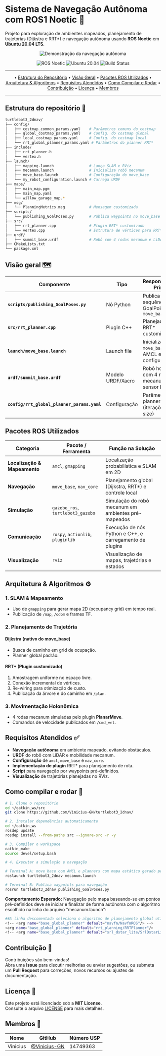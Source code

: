 <!-- ===================================================================== -->
<!--                       README – Navegação Autônoma ROS1 🤖               -->
<!-- ===================================================================== -->
# Sistema de Navegação Autônoma com ROS1 Noetic 🤖

Projeto para exploração de ambientes mapeados, planejamento de trajetórias (Dijkstra e RRT*) e navegação autônoma usando **ROS Noetic** em **Ubuntu 20.04 LTS**.

<p align="center">
  <img src="Images/navigation_demo.png" alt="Demonstração da navegação autônoma">
</p>

<div align="center">
  
![ROS Noetic](https://img.shields.io/badge/ROS-Noetic-blue.svg)
![Ubuntu 20.04](https://img.shields.io/badge/Ubuntu-20.04-orange.svg)
![Build Status](https://img.shields.io/badge/build-catkin--make-brightgreen)

</div>

---

<div align="center">
  
• [Estrutura do Repositório](#estrutura-do-repositório-📂)
• [Visão Geral](#visão-geral-🗺️)
• [Pacotes ROS Utilizados](#pacotes-ros-utilizados)
• [Arquitetura & Algoritmos](#arquitetura--algoritmos-⚙️)
• [Requisitos Atendidos](#requisitos-atendidos-✅)
• [Como Compilar e Rodar](#como-compilar-e-rodar-🚀)
• [Contribuição](#contribuição-🤝)
• [Licença](#licença-📄)
• [Membros](#membros-👥)
  
</div>

---

## Estrutura do repositório 📂

```bash
turtlebot3_2dnav/
├── config/                           
│   ├── costmap_common_params.yaml    # Parâmetros comuns do costmap
│   ├── global_costmap_params.yaml    # Config. do costmap global
│   ├── local_costmap_params.yaml     # Config. do costmap local
│   └── rrt_global_planner_params.yaml # Parâmetros do planner RRT*
├── include/                          
│   ├── rrt_planner.h                 
│   └── vertex.h                      
├── launch/                           
│   ├── mapping.launch                # Lança SLAM e RViz
│   ├── mecanum.launch                # Inicializa robô mecanum
│   ├── move_base.launch              # Configuração do move_base
│   └── my_robot_configuration.launch # Carrega URDF
├── maps/                             
│   ├── main_map.pgm                  
│   ├── main_map.yaml                 
│   └── willow_garage_map.*           
├── msg/                              
│   └── PlanningMetrics.msg           # Mensagem customizada
├── scripts/                          
│   └── publishing_GoalPoses.py       # Publica waypoints no move_base
├── src/                              
│   ├── rrt_planner.cpp               # Plugin RRT* customizado
│   └── vertex.cpp                    # Estrutura de vértices para RRT*
├── urdf/                             
│   ├── summit_base.urdf              # Robô com 4 rodas mecanum e LiDAR
├── CMakeLists.txt                    
└── package.xml                        
```

## Visão geral 🗺️

| Componente                             | Tipo               | Responsabilidade Principal                           | Tópicos / Ferramentas ROS          |
|----------------------------------------|--------------------|------------------------------------------------------|------------------------------------|
| **`scripts/publishing_GoalPoses.py`**  | Nó Python          | Publica uma sequência de GoalPoints no `move_base`   | `rospy`, `actionlib`, `move_base_msgs` |
| **`src/rrt_planner.cpp`**              | Plugin C++         | Planejador Global RRT* customizado                   | `nav_core`, `pluginlib`            |
| **`launch/move_base.launch`**          | Launch file        | Inicializa `move_base` com AMCL e planners configurados | `roslaunch`, `amcl`, `nav_core`    |
| **`urdf/summit_base.urdf`**               | Modelo URDF/Xacro  | Robô holonômico com 4 rodas mecanum e sensor LiDAR   | `robot_state_publisher`, `gazebo_ros` `plannar_move` |
| **`config/rrt_global_planner_params.yaml`** | Configuração       | Parâmetros do planner RRT* (iterações, step size)    | `rosparam`                         |

## Pacotes ROS Utilizados

| Categoria                    | Pacote / Ferramenta               | Função na Solução                                        |
|------------------------------|-----------------------------------|----------------------------------------------------------|
| **Localização & Mapeamento** | `amcl`, `gmapping`                | Localização probabilística e SLAM em 2D                  |
| **Navegação**                | `move_base`, `nav_core`           | Planejamento global (Dijkstra, RRT*) e controle local    |
| **Simulação**                | `gazebo_ros`, `turtlebot3_gazebo` | Simulação do robô mecanum em ambientes pré-mapeados      |
| **Comunicação**              | `rospy`, `actionlib`, `pluginlib` | Execução de nós Python e C++, e carregamento de plugins  |
| **Visualização**             | `rviz`                            | Visualização de mapas, trajetórias e estados             |

## Arquitetura & Algoritmos ⚙️

### 1. SLAM & Mapeamento
- Uso de `gmapping` para gerar mapa 2D (occupancy grid) em tempo real.  
- Publicação de `/map`, `/odom` e frames TF.

### 2. Planejamento de Trajetória
#### Dijkstra (nativo do move_base)
- Busca de caminho em grid de ocupação.  
- Planner global padrão.

#### RRT* (Plugin customizado)
1. Amostragem uniforme no espaço livre.  
2. Conexão incremental de vértices.  
3. Re-wiring para otimização de custo.  
4. Publicação da árvore e do caminho em `/plan`.

### 3. Movimentação Holonômica
- 4 rodas mecanum simuladas pelo plugin **PlanarMove**.  
- Comandos de velocidade publicados em `/cmd_vel`.

## Requisitos Atendidos ✅
- **Navegação autônoma** em ambiente mapeado, evitando obstáculos.  
- **URDF** do robô com LiDAR e mobilidade mecanum.  
- **Configuração** de `amcl`, `move_base` e `nav_core`.  
- **Implementação de plugin** RRT* para planejamento de rota.  
- **Script** para navegação por waypoints pré-definidos.  
- **Visualização** de trajetórias planejadas no RViz.

## Como compilar e rodar 🚀

```bash
# 1. Clone o repositório
cd ~/catkin_ws/src
git clone https://github.com/Vinicius-GN/turtlebot3_2dnav/

# 2. Instalar dependências automaticamente
cd ~/catkin_ws
rosdep update
rosdep install --from-paths src --ignore-src -r -y

# 3. Compilar o workspace
catkin_make
source devel/setup.bash

# 4. Executar a simulação e navegação

# Terminal A: move_base com AMCL e planners com mapa estático gerado por SLAM
roslaunch turtlebot3_2dnav mecanum.launch

# Terminal B: Publica waypoints para navegação
rosrun turtlebot3_2dnav publishing_GoalPoses.py
```

**Comportamento Esperado:**
Navegação pelo mapa baseando-se em pontos pré-definidos deve se iniciar e finalizar de forma autônoma com o algoritmo escolhido na linha do arquivo "mecanum.launch":
```bash
##A linha descomentada seleciona o algoritmo de planejamento global utilizado na navegação.
<!-- <arg name="base_global_planner" default="navfn/NavfnROS"/> -->
<arg name="base_global_planner" default="rrt_planning/RRTPlanner"/>
<!-- <arg name="base_global_planner" default="srl_dstar_lite/SrlDstarLite"/> --> //Esse está em processo de otimização.
```

## Contribuição 🤝

Contribuições são bem-vindas!  
Abra uma **Issue** para discutir melhorias ou enviar sugestões, ou submeta um **Pull Request** para correções, novos recursos ou ajustes de documentação.

## Licença 📄

Este projeto está licenciado sob a **MIT License**.  
Consulte o arquivo [LICENSE](LICENSE) para mais detalhes.

## Membros 👥

| Nome                  | GitHub                                      | Número USP                                     |
|-----------------------|---------------------------------------------|---------------------------------------------|
| Vinicius             | [@Vinicius-GN](https://github.com/Vinicius-GN) | 14749363                              |

